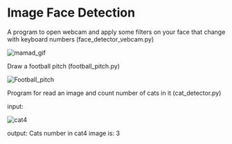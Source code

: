 # Image Face Detection


A program to open webcam and apply some filters on your face that change with keyboard numbers (face_detector_vebcam.py)

![mamad_gif](https://user-images.githubusercontent.com/43343453/229884938-240aaf54-fe16-455d-84a8-75d3b7d6c3a0.gif)

Draw a football pitch (football_pitch.py)

![Football_pitch](https://user-images.githubusercontent.com/43343453/229878949-1dd58859-137b-4a99-879d-9ed0ec6d4041.jpg)


Program for read an image and count number of cats in it (cat_detector.py)

input:

![cat4](https://user-images.githubusercontent.com/43343453/229879037-68ac20bb-b406-4a54-8ace-b74be2bcf055.jpg)

output:
Cats number in cat4 image is: 3


